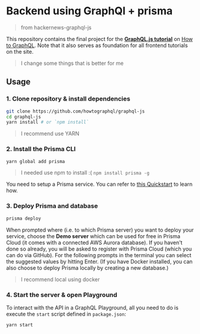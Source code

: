 # Backend using GraphQl + prisma
>from hackernews-graphql-js

This repository contains the final project for the [**GraphQL.js tutorial**](https://www.howtographql.com/graphql-js/0-introduction/) on [How to GraphQL](https://www.howtographql.com/). Note that it also serves as foundation for all frontend tutorials on the site.

> I change some things that is better for me

## Usage

### 1. Clone repository & install dependencies

```sh
git clone https://github.com/howtographql/graphql-js	
cd graphql-js
yarn install # or `npm install`
```

> I recommend use YARN

### 2. Install the Prisma CLI

```sh
yarn global add prisma
```

> I needed use npm to install :(  ```npm install prisma -g``` 

You need to setup a Prisma service. You can refer to [this Quickstart](https://www.prisma.io/docs/quickstart/) to learn how.


### 3. Deploy Prisma and database

```sh
prisma deploy
```

When prompted where (i.e. to which Prisma server) you want to deploy your service, choose the **Demo server** which can be used for free in Prisma Cloud (it comes with a connected AWS Aurora database). If you haven't done so already, you will be asked to register with Prisma Cloud (which you can do via GitHub). For the following prompts in the terminal you can select the suggested values by hitting Enter. (If you have Docker installed, you can also choose to deploy Prisma locally by creating a new database.)

> I recommend local using docker

### 4. Start the server & open Playground

To interact with the API in a GraphQL Playground, all you need to do is execute the `start` script defined in `package.json`:

```sh
yarn start
```
